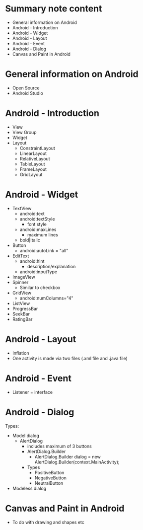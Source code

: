 # Summary note content
  - General information on Android
  - Android - Introduction
  - Android - Widget
  - Android - Layout
  - Android - Event
  - Android - Dialog
  - Canvas and Paint in Android
  
# General information on Android
  - Open Source
  - Android Studio 

# Android - Introduction
  - View
  - View Group
  - Widget
  - Layout
      - ConstraintLayout
      - LinearLayout
      - RelativeLayout
      - TableLayout
      - FrameLayout
      - GridLayout
      
# Android - Widget
  - TextView
      - android:text
      - android:textStyle
          - font style
      - android:maxLines
          - maximum lines
      - bold|Italic
  - Button
      - android:autoLink = "all"
  - EditText
      - android:hint
          - description/explanation
      - android:inputType
  - ImageView
  - Spinner
      - Similar to checkbox
  - GridView
      - android:numColumns="4"
  - ListView
  - ProgressBar
  - SeekBar
  - RatingBar
  
  # Android - Layout
  - Inflation
  - One activity is made via two files (.xml file and .java file)
  
  # Android - Event 
  - Listener = interface
  
  # Android - Dialog
  Types:
   - Model dialog
      - AlertDialog
          - includes maximum of 3 buttons
          - AlertDialog.Builder 
            - AlertDialog.Builder dialog = new AlertDialog.Builder(context.MainActivity);
          - Types
              - PositiveButton
              - NegativeButton
              - NeutralButton
   - Modeless dialog
   
   # Canvas and Paint in Android
   - To do with drawing and shapes etc
   
